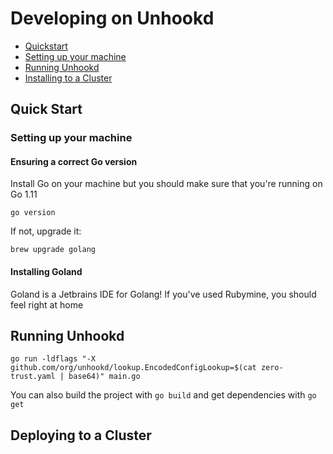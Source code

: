 # Developing on Unhookd

- [Quickstart](#quick-start)
- [Setting up your machine](#setting-up-your-machine)
- [Running Unhookd](#running-unhookd)
- [Installing to a Cluster](#installing-to-a-cluster)

## Quick Start

### Setting up your machine

#### Ensuring a correct Go version
Install Go on your machine but you should make sure that you're running on Go 1.11

```
go version
```

If not, upgrade it:

```
brew upgrade golang
```

#### Installing Goland
Goland is a Jetbrains IDE for Golang! If you've used Rubymine, you should feel right at home

## Running Unhookd
```
go run -ldflags "-X github.com/org/unhookd/lookup.EncodedConfigLookup=$(cat zero-trust.yaml | base64)" main.go
```

You can also build the project with `go build` and get dependencies with `go get`

## Deploying to a Cluster

